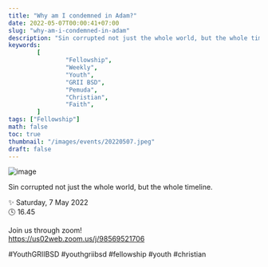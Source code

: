 ```yaml
---
title: "Why am I condemned in Adam?"
date: 2022-05-07T00:00:41+07:00
slug: "why-am-i-condemned-in-adam"
description: "Sin corrupted not just the whole world, but the whole timeline."
keywords:
        [
                "Fellowship",
                "Weekly",
                "Youth",
                "GRII BSD",
                "Pemuda",
                "Christian",
                "Faith",
        ]
tags: ["Fellowship"]
math: false
toc: true
thumbnail: "/images/events/20220507.jpeg"
draft: false
---
```


![image](/images/events/20220507.jpeg)

Sin corrupted not just the whole world, but the whole timeline.

✨ Saturday, 7 May 2022\
🕓 16.45

Join us through zoom!\
https://us02web.zoom.us/j/98569521706

#YouthGRIIBSD #youthgriibsd #fellowship #youth #christian
